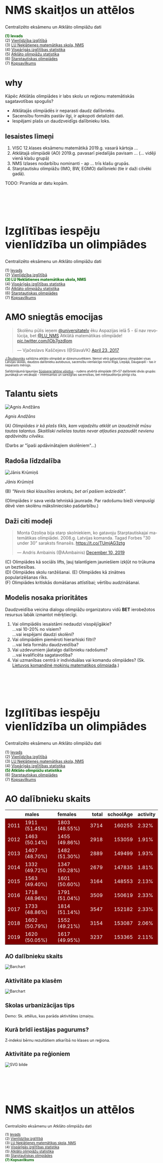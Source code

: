 # &nbsp;

<hgroup>

<h1 style="font-size:28pt">NMS skaitļos un attēlos</h1>

<blue>Centralizēto eksāmenu un Atklāto olimpiāžu dati</blue>

</hgroup><hgroup style="font-size:90%">

<span style="color:darkgreen">**(1) Ievads**</span>  
<span>(2) [Vienlīdzība izglītībā](#section-1)</span>  
<span>(3) [LU Neklātienes matemātikas skola, NMS](#section-2)</span>  
<span>(4) [Vispārīgās izglītības statistika](#section-3)</span>  
<span>(5) [Atklāto olimpiāžu statistika](#section-4)</span>  
<span>(6) [Starptautiskas olimpiādes](#section-5)</span>  
<span>(7) [Kopsavilkums](#section-6)</span>

</hgroup>




# <lo-why/> why

<div class="bigWhy">

Kāpēc Atklātās olimpiādes ir labs skolu un reģionu 
matemātiskās sagatavotības spogulis?

</div>

<div class="smallWhy">

* Atklātajās olimpiādēs ir neparasti daudz dalībnieku.
* Sacensību formāts pastāv ilgi, ir apkopoti detalizēti dati. 
* Iespējami plašs un daudzveidīgs dalībnieku loks.

</div>


 
## <lo-summary/> Iesaistes līmeņi

<hgroup>

1. VISC 12.klases eksāmenu matemātikā 2019.g. vasarā kārtoja ... 
2. Atklātajā olimpiādē (AO) 2019.g. pavasarī piedalījās pavisam ...
(... vidēji vienā klašu grupā)
3. NMS Izlases nodarbību nominanti - ap ... 
trīs klašu grupās. 
4. Starptautisku olimpiāžu (IMO, BW, EGMO) dalībnieki 
(tie ir daži cilvēki gadā).

</hgroup>
<hgroup>

TODO: Piramīda ar datu kopām.

</hgroup>








# &nbsp;

<hgroup>

<h1 style="font-size:28pt">Izglītības iespēju vienlīdzība un olimpiādes</h1>

<blue>Centralizēto eksāmenu un Atklāto olimpiāžu dati</blue>

</hgroup><hgroup style="font-size:90%">

<span>(1) [Ievads](#section)</span>  
<span>(2) [Vienlīdzība izglītībā](#section-1)</span>  
<span style="color:darkgreen">**(3) LU Neklātienes matemātikas skola, NMS**</span>  
<span>(4) [Vispārīgās izglītības statistika](#section-3)</span>  
<span>(5) [Atklāto olimpiāžu statistika](#section-4)</span>  
<span>(6) [Starptautiskas olimpiādes](#section-5)</span>  
<span>(7) [Kopsavilkums](#section-6)</span>

</hgroup>



# <lo-summary/> AMO sniegtās emocijas

<hgroup>

<blockquote class="twitter-tweet"><p lang="lv" dir="ltr">Skolēnu pūlis ieņem <a href="https://twitter.com/universitatelv?ref_src=twsrc%5Etfw">@universitatelv</a> ēku Aspazijas ielā 5 - šī nav revolūcija, bet <a href="https://twitter.com/LU_NMS?ref_src=twsrc%5Etfw">@LU_NMS</a> Atklātā matemātikas olimpiāde! <a href="https://t.co/lOb7gzdlom">pic.twitter.com/lOb7gzdlom</a></p>&mdash; Vjačeslavs Kaščejevs (@SlavaVK) <a href="https://twitter.com/SlavaVK/status/856042801225760770?ref_src=twsrc%5Etfw">April 23, 2017</a></blockquote> <script async src="https://platform.twitter.com/widgets.js" charset="utf-8"></script>

</hgroup>
<hgroup style="font-size:70%">

[J.Škuškovniks](https://www.facebook.com/kompetences/videos/733795867074638/) salīdzina atklāto olimpiādi 
ar dziesmusvētkiem. 
Ņemot vērā gatavošanos olimpiādei visas Latvijas skolās, daudzos dalībnieku autobusus, sacensību vienlaicīgo 
norisi Rīgā, Liepājā, Daugavpilī - tas ir neparasts mērogs. 

Salīdzinājumā Igaunijas [Sügisene lahtine võistlus](http://www.math.olympiaadid.ut.ee/html/index.php?id=2019_20) - 
rudens atvērtā olimpiāde (91+57 dalībnieki divās grupās: jaunākajā un vecākajā) - 
interesantas un sarežģītas sacensības, bet mērķauditorija pilnīgi cita.

</hgroup>


# <lo-summary/> Talantu siets

<hgroup>

![Agnis Andžāns](agnis-andzans.jpg)

*Agnis Andžāns*

</hgroup>
<hgroup>

(A) *Olimpiādes ir kā plašs tīkls, kam vajadzētu atklāt un izaudzināt
mūsu tautas talantus. Skaitliski nelielas
tautas nevar atļauties pazaudēt nevienu apdāvinātu cilvēku.*

(Darbs ar "īpaši apdāvinātajiem skolēniem"...)

</hgroup>



## <lo-summary/> Radoša līdzdalība

<hgroup>

![Jānis Krūmiņš](janis-krumins.png)

*Jānis Krūmiņš*

</hgroup>
<hgroup>

(B) *"Nevis tikai klausīties ierakstu, 
bet arī pašiem iedziedāt".*

(Olimpiādes ir sava veida tehniskā jaunrade. 
Par radošumu bieži vienpusīgi dēvē vien 
skolēnu māksliniecisko pašdarbību.)

</hgroup>

## <lo-summary/> Daži citi modeļi

<hgroup>

<blockquote class="twitter-tweet"><p lang="lv" dir="ltr">Monta Ozoliņa bija starp skolniekiem, ko gatavoju Starptautiskajai matemātikas olimpiādei. 2008.g. Latvijas komanda. Tagad Forbes &quot;30 under 30&quot; saraksts finansēs. <a href="https://t.co/TUmjAG3ztg">https://t.co/TUmjAG3ztg</a></p>&mdash; Andris Ambainis (@AAmbainis) <a href="https://twitter.com/AAmbainis/status/1204501681473540096?ref_src=twsrc%5Etfw">December 10, 2019</a></blockquote> <script async src="https://platform.twitter.com/widgets.js" charset="utf-8"></script>

</hgroup>
<hgroup>

(C) Olimpiādes kā sociāls lifts, ļauj talantīgiem jauniešiem izkļūt
no trūkuma un beztiesības.    
(D) Olimpiādes skolu ranžēšanai.
(E) Olimpiādes kā zinātnes popularizēšanas rīks.   
(F) Olimpiādes kritiskās domāšanas attīstībai; vērtību audzināšanai.


</hgroup>


## <lo-summary/> Modelis nosaka prioritātes


Daudzveidība veicina dialogu olimpiāžu organizatoru vidū **BET** 
ierobežotos resursus labāk izmantot mērķtiecīgi.

1. Vai olimpiādēs iesaistāmi nedaudzi visspējīgākie?   
...vai 10-20% no visiem?  
...vai iespējami daudzi skolēni?
2. Vai olimpiādēm piemēroti hierarhiski filtri?   
...vai liela formātu daudzveidība?
3. Vai uzdevumiem jāatalgo dalībnieku radošums?  
...vai kvalificēta sagatavotība?
4. Vai uzmanības centrā ir individuālas vai komandu olimpiādes? 
(Sk. [Lietuvos komandinė mokinių matematikos olimpiada](http://mif.vu.lt/matematikos-olimpiados/lkmmo/).)





# &nbsp;

<hgroup>

<h1 style="font-size:28pt">Izglītības iespēju vienlīdzība un olimpiādes</h1>

<blue>Centralizēto eksāmenu un Atklāto olimpiāžu dati</blue>

</hgroup><hgroup style="font-size:90%">

<span>(1) [Ievads](#section)</span>  
<span>(2) [Vienlīdzība izglītībā](#section-1)</span>  
<span>(3) [LU Neklātienes matemātikas skola, NMS](#section-2)</span>  
<span>(4) [Vispārīgās izglītības statistika](#section-3)</span>  
<span style="color:darkgreen">**(5) Atklāto olimpiāžu statistika**</span>  
<span>(6) [Starptautiskas olimpiādes](#section-5)</span>  
<span>(7) [Kopsavilkums](#section-6)</span>

</hgroup>



# <lo-summary/> AO dalībnieku skaits

<div style="font-size:90%">

<table class="table table-striped" style="width: auto !important; margin-left: auto; margin-right: auto;">
<thead>
<tr>
<th style="text-align:left;">
</th>
<th style="text-align:left;">
males
</th>
<th style="text-align:left;">
females
</th>
<th style="text-align:right;">
total
</th>
<th style="text-align:right;">
schoolAge
</th>
<th style="text-align:left;">
activity
</th>
</tr>
</thead>
<tbody>
<tr>
<td style="text-align:left;color: white !important;background-color: #800000 !important;">
2011
</td>
<td style="text-align:left;color: white !important;background-color: #800000 !important;">
1911 (51.45%)
</td>
<td style="text-align:left;color: white !important;background-color: #800000 !important;">
1803 (48.55%)
</td>
<td style="text-align:right;color: white !important;background-color: #800000 !important;">
3714
</td>
<td style="text-align:right;color: white !important;background-color: #800000 !important;">
160255
</td>
<td style="text-align:left;color: white !important;background-color: #800000 !important;">
2.32%
</td>
</tr>
<tr>
<td style="text-align:left;color: white !important;background-color: #800000 !important;">
2012
</td>
<td style="text-align:left;color: white !important;background-color: #800000 !important;">
1463 (50.14%)
</td>
<td style="text-align:left;color: white !important;background-color: #800000 !important;">
1455 (49.86%)
</td>
<td style="text-align:right;color: white !important;background-color: #800000 !important;">
2918
</td>
<td style="text-align:right;color: white !important;background-color: #800000 !important;">
153059
</td>
<td style="text-align:left;color: white !important;background-color: #800000 !important;">
1.91%
</td>
</tr>
<tr>
<td style="text-align:left;color: white !important;background-color: #800000 !important;">
2013
</td>
<td style="text-align:left;color: white !important;background-color: #800000 !important;">
1407 (48.70%)
</td>
<td style="text-align:left;color: white !important;background-color: #800000 !important;">
1482 (51.30%)
</td>
<td style="text-align:right;color: white !important;background-color: #800000 !important;">
2889
</td>
<td style="text-align:right;color: white !important;background-color: #800000 !important;">
149499
</td>
<td style="text-align:left;color: white !important;background-color: #800000 !important;">
1.93%
</td>
</tr>
<tr>
<td style="text-align:left;color: white !important;background-color: #800000 !important;">
2014
</td>
<td style="text-align:left;color: white !important;background-color: #800000 !important;">
1332 (49.72%)
</td>
<td style="text-align:left;color: white !important;background-color: #800000 !important;">
1347 (50.28%)
</td>
<td style="text-align:right;color: white !important;background-color: #800000 !important;">
2679
</td>
<td style="text-align:right;color: white !important;background-color: #800000 !important;">
147835
</td>
<td style="text-align:left;color: white !important;background-color: #800000 !important;">
1.81%
</td>
</tr>
<tr>
<td style="text-align:left;color: white !important;background-color: #800000 !important;">
2015
</td>
<td style="text-align:left;color: white !important;background-color: #800000 !important;">
1563 (49.40%)
</td>
<td style="text-align:left;color: white !important;background-color: #800000 !important;">
1601 (50.60%)
</td>
<td style="text-align:right;color: white !important;background-color: #800000 !important;">
3164
</td>
<td style="text-align:right;color: white !important;background-color: #800000 !important;">
148553
</td>
<td style="text-align:left;color: white !important;background-color: #800000 !important;">
2.13%
</td>
</tr>
<tr>
<td style="text-align:left;color: white !important;background-color: #800000 !important;">
2016
</td>
<td style="text-align:left;color: white !important;background-color: #800000 !important;">
1718 (48.96%)
</td>
<td style="text-align:left;color: white !important;background-color: #800000 !important;">
1791 (51.04%)
</td>
<td style="text-align:right;color: white !important;background-color: #800000 !important;">
3509
</td>
<td style="text-align:right;color: white !important;background-color: #800000 !important;">
150619
</td>
<td style="text-align:left;color: white !important;background-color: #800000 !important;">
2.33%
</td>
</tr>
<tr>
<td style="text-align:left;color: white !important;background-color: #800000 !important;">
2017
</td>
<td style="text-align:left;color: white !important;background-color: #800000 !important;">
1733 (48.86%)
</td>
<td style="text-align:left;color: white !important;background-color: #800000 !important;">
1814 (51.14%)
</td>
<td style="text-align:right;color: white !important;background-color: #800000 !important;">
3547
</td>
<td style="text-align:right;color: white !important;background-color: #800000 !important;">
152182
</td>
<td style="text-align:left;color: white !important;background-color: #800000 !important;">
2.33%
</td>
</tr>
<tr>
<td style="text-align:left;color: white !important;background-color: #800000 !important;">
2018
</td>
<td style="text-align:left;color: white !important;background-color: #800000 !important;">
1602 (50.79%)
</td>
<td style="text-align:left;color: white !important;background-color: #800000 !important;">
1552 (49.21%)
</td>
<td style="text-align:right;color: white !important;background-color: #800000 !important;">
3154
</td>
<td style="text-align:right;color: white !important;background-color: #800000 !important;">
153087
</td>
<td style="text-align:left;color: white !important;background-color: #800000 !important;">
2.06%
</td>
</tr>
<tr>
<td style="text-align:left;color: white !important;background-color: #800000 !important;">
2019
</td>
<td style="text-align:left;color: white !important;background-color: #800000 !important;">
1620 (50.05%)
</td>
<td style="text-align:left;color: white !important;background-color: #800000 !important;">
1617 (49.95%)
</td>
<td style="text-align:right;color: white !important;background-color: #800000 !important;">
3237
</td>
<td style="text-align:right;color: white !important;background-color: #800000 !important;">
153365
</td>
<td style="text-align:left;color: white !important;background-color: #800000 !important;">
2.11%
</td>
</tr>
</tbody>
</table>

<div>



## <lo-summary/> AO dalībnieku skaits

![Barchart](barchart1.png)




## <lo-summary/> Aktivitāte pa klasēm 


![Barchart](barchart2.png)


## <lo-summary/> Skolas urbanizācijas tips

Demo: Sk. attēlus, kas parāda aktivitātes izmaiņu.

## <lo-summary/> Kurā brīdī iestājas pagurums?

Z-indeksi bērnu rezultātiem atkarībā no klases un reģiona.

## <lo-summary/> Aktivitāte pa reģioniem

![SVG bilde](ao_participation_2019.svg)



# &nbsp;

<hgroup>

<h1 style="font-size:28pt">NMS skaitļos un attēlos</h1>

<blue>Centralizēto eksāmenu un Atklāto olimpiāžu dati</blue>

</hgroup><hgroup style="font-size:90%">

<span>(1) [Ievads](#section)</span>  
<span>(2) [Vienlīdzība izglītībā](#section-1)</span>  
<span>(3) [LU Neklātienes matemātikas skola, NMS](#section-2)</span>  
<span>(4) [Vispārīgās izglītības statistika](#section-3)</span>  
<span>(5) [Atklāto olimpiāžu statistika](#section-4)</span>  
<span>(6) [Starptautiskas olimpiādes](#section-5)</span>  
<span style="color:darkgreen">**(7) Kopsavilkums**</span>

</hgroup>

# <lo-summary/> Norādes: Izglītības statistika

* [NMS: Atklātās matemātikas olimpiādes (AMO) rezultāti](http://nms.lu.lv/olimpiades/atklata/m-g/)
* [VISC: Centralizēto eksāmenu statistika](https://visc.gov.lv/vispizglitiba/eksameni/statistika/2019/)
* [Dati no VIIS (Vispārizglītojošo skolu kontaktinformācija)](https://izm.gov.lv/lv/publikacijas-un-statistika/statistika-par-izglitibu/dati-no-viis/2018-2019-m-g)
* [Iedzīvotāju statistika](http://data1.csb.gov.lv/pxweb/lv/iedz/iedz__iedzrakst/IRG040.px/)


